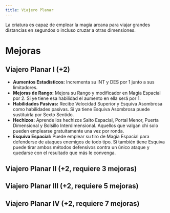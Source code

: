 ```yaml
---
title: Viajero Planar
---
```


La criatura es capaz de emplear la magia arcana para viajar grandes distancias en segundos o incluso cruzar a otras dimensiones.

# Mejoras

## Viajero Planar I (+2)

- **Aumentos Estadísticos:** Incrementa su INT y DES por 1 junto a sus limitadores.
- **Mejoras de Rango:** Mejora su Rango y modificador en Magia Espacial por 2. Si ye tiene esa habilidad el aumento en ella será por 1. 
- **Habilidades Pasivas:** Recibe Velocidad Superior y Esquiva Asombrosa como habilidades pasivas. Si ya tiene Esquiva Asombrosa puede sustituirla por Sexto Sentido.
- **Hechizos:** Aprende los hechizos Salto Espacial, Portal Menor, Puerta Dimensional y Bolsillo Interdimensional. Aquellos que valgan chi solo pueden emplearse gratuitamente una vez por ronda.
- **Esquiva Espacial:** Puede emplear su tiro de Magia Espacial para defenderse de ataques enemigos de todo tipo. Si también tiene Esquiva puede tirar ambos métodos defensivos contra un único ataque y quedarse con el resultado que más le convenga.

## Viajero Planar II (+2, requiere 3 mejoras)

## Viajero Planar III (+2, requiere 5 mejoras)

## Viajero Planar IV (+2, requiere 7 mejoras)